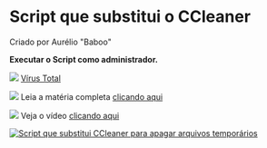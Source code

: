 # Script que substitui o CCleaner
Criado por Aurélio "Baboo"

**Executar o Script como administrador.**

![](https://i.imgur.com/Npg5Bgz.png) [Vírus Total](https://www.virustotal.com/en/file/a62aa8843d3abb7308ac89cf1d109bf47073949a8e6fa77f12fe4c98e4d08d6a/analysis/)

![](https://i.imgur.com/GvkFWI0.png) Leia a matéria completa [clicando aqui](https://www.baboo.com.br/windows-10/conteudo-essencial-windows/script-que-substitui-o-ccleaner/%3famp)

![](https://i.imgur.com/toQwUZE.png) Veja o vídeo [clicando aqui](https://www.youtube.com/watch?v=ybh0sXgzmXQ)

[![Script que substitui CCleaner para apagar arquivos temporários](https://i.imgur.com/On6I5gm.png)](https://www.youtube.com/watch?v=ybh0sXgzmXQ)
